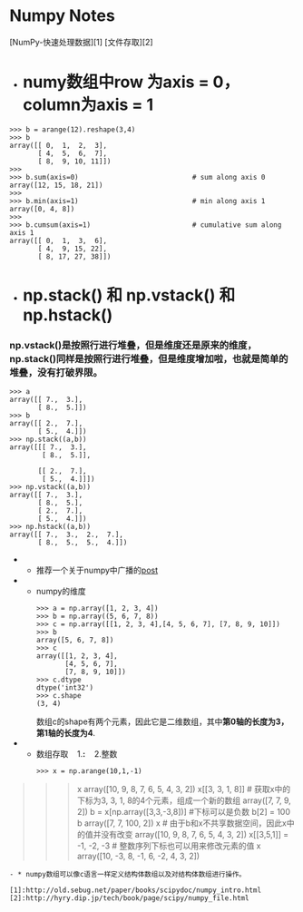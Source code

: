 # Numpy Notes
[NumPy-快速处理数据][1]
[文件存取][2]

- # numy数组中row 为axis = 0，column为axis = 1
```
>>> b = arange(12).reshape(3,4)
>>> b
array([[ 0,  1,  2,  3],
       [ 4,  5,  6,  7],
       [ 8,  9, 10, 11]])
>>>
>>> b.sum(axis=0)                            # sum along axis 0
array([12, 15, 18, 21])
>>>
>>> b.min(axis=1)                            # min along axis 1
array([0, 4, 8])
>>>
>>> b.cumsum(axis=1)                         # cumulative sum along axis 1
array([[ 0,  1,  3,  6],
       [ 4,  9, 15, 22],
       [ 8, 17, 27, 38]])
```
- # np.stack() 和 np.vstack() 和 np.hstack()
### np.vstack()是按照行进行堆叠，但是维度还是原来的维度，np.stack()同样是按照行进行堆叠，但是维度增加啦，也就是简单的堆叠，没有打破界限。
```
>>> a
array([[ 7.,  3.],
       [ 8.,  5.]])
>>> b
array([[ 2.,  7.],
       [ 5.,  4.]])
>>> np.stack((a,b))
array([[[ 7.,  3.],
        [ 8.,  5.]],

       [[ 2.,  7.],
        [ 5.,  4.]]])
>>> np.vstack((a,b))
array([[ 7.,  3.],
       [ 8.,  5.],
       [ 2.,  7.],
       [ 5.,  4.]])
>>> np.hstack((a,b))
array([[ 7.,  3.,  2.,  7.],
       [ 8.,  5.,  5.,  4.]])
```
- * 推荐一个关于numpy中广播的[post](http://blog.csdn.net/yangnanhai93/article/details/50127747)
- * numpy的维度
    ```
    >>> a = np.array([1, 2, 3, 4])
    >>> b = np.array((5, 6, 7, 8))
    >>> c = np.array([[1, 2, 3, 4],[4, 5, 6, 7], [7, 8, 9, 10]])
    >>> b
    array([5, 6, 7, 8])
    >>> c
    array([[1, 2, 3, 4],
           [4, 5, 6, 7],
           [7, 8, 9, 10]])
    >>> c.dtype
    dtype('int32')
    >>> c.shape
    (3, 4)
    ```
    数组c的shape有两个元素，因此它是二维数组，其中**第0轴的长度为3，第1轴的长度为4**.
- * 数组存取
    1.**:**
    2.整数
    ```
    >>> x = np.arange(10,1,-1)
>>> x
array([10,  9,  8,  7,  6,  5,  4,  3,  2])
>>> x[[3, 3, 1, 8]] # 获取x中的下标为3, 3, 1, 8的4个元素，组成一个新的数组
array([7, 7, 9, 2])
>>> b = x[np.array([3,3,-3,8])]  #下标可以是负数
>>> b[2] = 100
>>> b
array([7, 7, 100, 2])
>>> x   # 由于b和x不共享数据空间，因此x中的值并没有改变
array([10,  9,  8,  7,  6,  5,  4,  3,  2])
>>> x[[3,5,1]] = -1, -2, -3 # 整数序列下标也可以用来修改元素的值
>>> x
array([10, -3,  8, -1,  6, -2,  4,  3,  2])
```
- * numpy数组可以像c语言一样定义结构体数组以及对结构体数组进行操作。
    
[1]:http://old.sebug.net/paper/books/scipydoc/numpy_intro.html
[2]:http://hyry.dip.jp/tech/book/page/scipy/numpy_file.html
